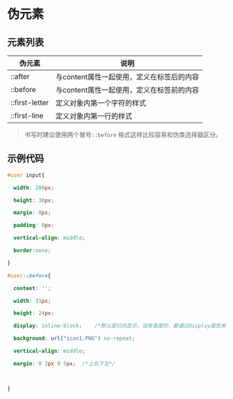 # 伪元素

## 元素列表

| 伪元素         | 说明                                      |
| -------------- | ----------------------------------------- |
| ::after        | 与content属性一起使用，定义在标签后的内容 |
| ::before       | 与content属性一起使用，定义在标签前的内容 |
| ::first-letter | 定义对象内第一个字符的样式                |
| ::first-line   | 定义对象内第一行的样式                    |

> 书写时建议使用两个冒号`::before` 格式这样比较容易和伪类选择器区分。

## 示例代码

```css
#user input{

  width: 200px;

  height: 30px;

  margin: 0px;

  padding: 0px;

  vertical-align: middle;

  border:none;

}

#user::before{

  content: '';

  width: 31px;

  height: 24px;

  display: inline-block;    /*默认是行内显示，没有高度的，要通过display属性来使得宽高起作用*/

  background: url("icon1.PNG") no-repeat;

  vertical-align: middle;

  margin: 0 2px 0 5px;  /*上右下左*/

 

}
```

